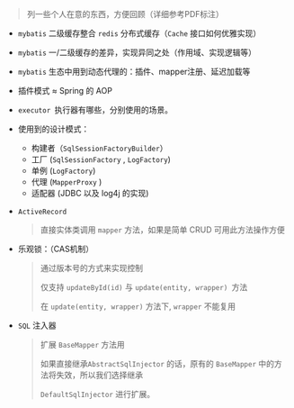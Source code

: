 > 列一些个人在意的东西，方便回顾（详细参考PDF标注）

- ```mybatis``` 二级缓存整合 ```redis``` 分布式缓存（```Cache``` 接口如何优雅实现）
- ```mybatis``` 一/二级缓存的差异，实现异同之处（作用域、实现逻辑等）
- ```mybatis``` 生态中用到动态代理的：插件、mapper注册、延迟加载等
- 插件模式 ≈ Spring 的 AOP
- ```executor ```执行器有哪些，分别使用的场景。
- 使用到的设计模式：
  - 构建者（```SqlSessionFactoryBuilder```）
  - 工厂 (```SqlSessionFactory``` , ```LogFactory```)
  - 单例 (```LogFactory```)
  - 代理 (```MapperProxy``` )
  - 适配器 (JDBC 以及 log4j 的实现)

- ```ActiveRecord```

  > 直接实体类调用 ```mapper``` 方法，如果是简单 CRUD 可用此方法操作方便

- 乐观锁：（CAS机制）

  > 通过版本号的方式来实现控制
  >
  > 仅⽀持 ```updateById(id)``` 与 ```update(entity, wrapper) ```⽅法
  >
  > 在 ```update(entity, wrapper)``` ⽅法下, ```wrapper``` 不能复⽤

- ```SQL``` 注入器

  > 扩展 ```BaseMapper``` 方法用
  >
  > 如果直接继承```AbstractSqlInjector``` 的话，原有的 ```BaseMapper``` 中的⽅法将失效，所以我们选择继承
  >
  > ```DefaultSqlInjector``` 进⾏扩展。